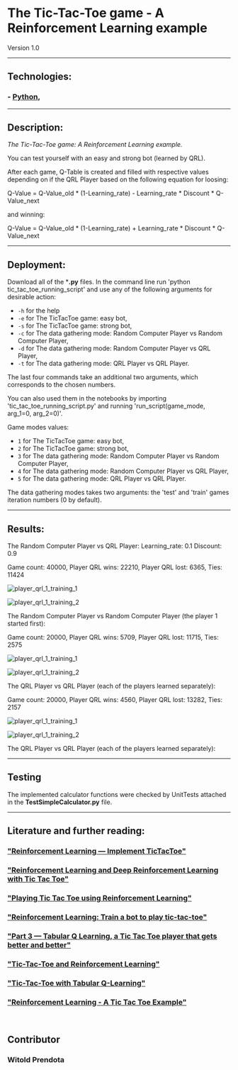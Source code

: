 # The Tic-Tac-Toe game - A Reinforcement Learning example
Version 1.0

---

## Technologies:
### - [Python](https://www.python.org),

---

## Description:
*The Tic-Tac-Toe game: A Reinforcement Learning example.*

You can test yourself with an easy and strong bot (learned by QRL). 

After each game, Q-Table is created and filled with respective values depending on if the QRL Player based on the following equation for loosing:

Q-Value = Q-Value_old * (1-Learning_rate) - Learning_rate * Discount * Q-Value_next

and winning:

Q-Value = Q-Value_old * (1-Learning_rate) + Learning_rate * Discount * Q-Value_next

---

## Deployment:
Download all of the ***.py** files. In the command line run 'python tic_tac_toe_running_script' and use any of the following arguments for desirable action:
* ```-h``` for the help
* ```-e``` for The TicTacToe game: easy bot,
* ```-s``` for The TicTacToe game: strong bot,
* ```-c``` for The data gathering mode: Random Computer Player vs Random Computer Player,
* ```-d``` for The data gathering mode: Random Computer Player vs QRL Player,
* ```-t``` for The data gathering mode: QRL Player vs QRL Player.

The last four commands take an additional two arguments, which corresponds to the chosen numbers.

You can also used them in the notebooks by importing 'tic_tac_toe_running_script.py' and running 'run_script(game_mode, arg_1=0, arg_2=0)'.

Game modes values:

* ```1``` for The TicTacToe game: easy bot,
* ```2``` for The TicTacToe game: strong bot,
* ```3``` for The data gathering mode: Random Computer Player vs Random Computer Player,
* ```4``` for The data gathering mode: Random Computer Player vs QRL Player,
* ```5``` for The data gathering mode: QRL Player vs QRL Player.

The data gathering modes takes two arguments: the 'test' and 'train' games iteration numbers (0 by default).

---

## Results:

The Random Computer Player vs QRL Player:
Learning_rate: 0.1
Discount: 0.9

Game count: 40000, Player QRL wins: 22210, Player QRL lost: 6365, Ties: 11424

![player_qrl_1_training_1](https://user-images.githubusercontent.com/5718654/68550660-fd0ba300-0404-11ea-99c2-24b5582bed0e.png)

![player_qrl_1_training_2](https://user-images.githubusercontent.com/5718654/68550661-fda43980-0404-11ea-8d0c-ef78fd7a0b99.png)

The Random Computer Player vs Random Computer Player (the player 1 started first):

Game count: 20000, Player QRL wins: 5709, Player QRL lost: 11715, Ties: 2575

![player_qrl_1_training_1](https://user-images.githubusercontent.com/5718654/68550584-56bf9d80-0404-11ea-8a42-81c795f8f31b.png)

![player_qrl_1_training_2](https://user-images.githubusercontent.com/5718654/68550585-56bf9d80-0404-11ea-9210-d7a12ef67a87.png)


The QRL Player vs QRL Player (each of the players learned separately):

Game count: 20000, Player QRL wins: 4560, Player QRL lost: 13282, Ties: 2157

![player_qrl_1_training_1](https://user-images.githubusercontent.com/5718654/68550679-36dca980-0405-11ea-9702-7294373b14ad.png)

![player_qrl_1_training_2](https://user-images.githubusercontent.com/5718654/68550680-36dca980-0405-11ea-9b6b-e5e3e716b901.png)

The QRL Player vs QRL Player (each of the players learned separately):



---

## Testing
The implemented calculator functions were checked by UnitTests attached in the **TestSimpleCalculator.py** file.

--- 

## Literature and further reading:
### ["Reinforcement Learning — Implement TicTacToe"](https://towardsdatascience.com/reinforcement-learning-implement-tictactoe-189582bea542)


### ["Reinforcement Learning and Deep Reinforcement Learning with Tic Tac Toe"](https://towardsdatascience.com/reinforcement-learning-and-deep-reinforcement-learning-with-tic-tac-toe-588d09c41dda)


### ["Playing Tic Tac Toe using Reinforcement Learning"](https://www.codementor.io/rohitagrawalofficialmail/playing-tic-tac-toe-using-reinforcement-learning-x5rf9xvey)


### ["Reinforcement Learning: Train a bot to play tic-tac-toe"](https://becominghuman.ai/reinforcement-learning-step-by-step-17cde7dbc56c)


### ["Part 3 — Tabular Q Learning, a Tic Tac Toe player that gets better and better"](https://medium.com/@carsten.friedrich/part-3-tabular-q-learning-a-tic-tac-toe-player-that-gets-better-and-better-fa4da4b0892a)


### ["Tic-Tac-Toe and Reinforcement Learning"](https://medium.com/swlh/tic-tac-toe-and-deep-neural-networks-ea600bc53f51)


### ["Tic-Tac-Toe with Tabular Q-Learning"](https://dev.to/nestedsoftware/tic-tac-toe-with-tabular-q-learning-1kdn)

### ["Reinforcement Learning - A Tic Tac Toe Example"](https://www.codeproject.com/Articles/1400011/Reinforcement-Learning-A-Tic-Tac-Toe-Example)

&nbsp;

## Contributor
### Witold Prendota
